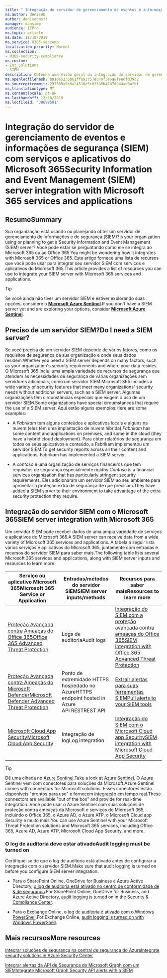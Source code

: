```yaml
---
title: " Integração do servidor de gerenciamento de eventos e informações de segurança (SIEM) com serviços e aplicativos do Microsoft 365"
ms.author: deniseb
author: denisebmsft
manager: dansimp
audience: ITPro
ms.topic: article
ms.date: 11/18/2019
ms.service: O365-seccomp
localization_priority: Normal
ms.collection:
- M365-security-compliance
ms.custom:
- Ent_Solutions
- SIEM
description: Obtenha uma visão geral da integração do servidor de gerenciamento de eventos e informações de segurança (SIEM) com seus serviços e aplicativos em nuvem da Microsoft 365
ms.openlocfilehash: b91d45235b61ff6a3c57ec70f3e6a8fee0fd39d2
ms.sourcegitcommit: 237589a0c8a24510e5c8f3b8b4747d944ad0afbf
ms.translationtype: MT
ms.contentlocale: pt-BR
ms.lasthandoff: 12/20/2019
ms.locfileid: "38699591"
---
```

#  <a name="security-information-and-event-management-siem-server-integration-with-microsoft-365-services-and-applications"></a><span data-ttu-id="a3a23-103">Integração do servidor de gerenciamento de eventos e informações de segurança (SIEM) com serviços e aplicativos do Microsoft 365</span><span class="sxs-lookup"><span data-stu-id="a3a23-103">Security Information and Event Management (SIEM) server integration with Microsoft 365 services and applications</span></span>

## <a name="summary"></a><span data-ttu-id="a3a23-104">Resumo</span><span class="sxs-lookup"><span data-stu-id="a3a23-104">Summary</span></span>

<span data-ttu-id="a3a23-105">Sua organização está usando ou planejando obter um servidor de gerenciamento de informações e de segurança (SIEM)?</span><span class="sxs-lookup"><span data-stu-id="a3a23-105">Is your organization using or planning to get a Security Information and Event Management (SIEM) server?</span></span> <span data-ttu-id="a3a23-106">Você pode estar se perguntando como ele se integra ao Microsoft 365 ou ao Office 365.</span><span class="sxs-lookup"><span data-stu-id="a3a23-106">You might be wondering how it integrates with Microsoft 365 or Office 365.</span></span> <span data-ttu-id="a3a23-107">Este artigo fornece uma lista de recursos que você pode usar para integrar seu servidor SIEM com serviços e aplicativos do Microsoft 365.</span><span class="sxs-lookup"><span data-stu-id="a3a23-107">This article provides a list of resources you can use to integrate your SIEM server with Microsoft 365 services and applications.</span></span>

> [!TIP]
> <span data-ttu-id="a3a23-108">Se você ainda não tiver um servidor SIEM e estiver explorando suas opções, considere o **[Microsoft Azure Sentinel](https://docs.microsoft.com/azure/sentinel/overview)**.</span><span class="sxs-lookup"><span data-stu-id="a3a23-108">If you don't have a SIEM server yet and are exploring your options, consider **[Microsoft Azure Sentinel](https://docs.microsoft.com/azure/sentinel/overview)**.</span></span>

## <a name="do-i-need-a-siem-server"></a><span data-ttu-id="a3a23-109">Preciso de um servidor SIEM?</span><span class="sxs-lookup"><span data-stu-id="a3a23-109">Do I need a SIEM server?</span></span>

<span data-ttu-id="a3a23-110">Se você precisa de um servidor SIEM depende de vários fatores, como os requisitos de segurança da sua organização e onde seus dados residem.</span><span class="sxs-lookup"><span data-stu-id="a3a23-110">Whether you need a SIEM server depends on many factors, such as your organization's security requirements and where your data resides.</span></span> <span data-ttu-id="a3a23-111">O Microsoft 365 inclui uma ampla variedade de recursos de segurança que atendem às necessidades de segurança de várias organizações sem servidores adicionais, como um servidor SIEM.</span><span class="sxs-lookup"><span data-stu-id="a3a23-111">Microsoft 365 includes a wide variety of security features that meet many organizations' security needs without additional servers, such as a SIEM server.</span></span> <span data-ttu-id="a3a23-112">Algumas organizações têm circunstâncias especiais que exigem o uso de um servidor SIEM.</span><span class="sxs-lookup"><span data-stu-id="a3a23-112">Some organizations have special circumstances that require the use of a SIEM server.</span></span> <span data-ttu-id="a3a23-113">Aqui estão alguns exemplos:</span><span class="sxs-lookup"><span data-stu-id="a3a23-113">Here are some examples:</span></span>

- <span data-ttu-id="a3a23-114">A *Fabrikam* tem alguns conteúdos e aplicativos locais e alguns na nuvem (eles têm uma implantação de nuvem híbrida).</span><span class="sxs-lookup"><span data-stu-id="a3a23-114">*Fabrikam* has some content and applications on premises, and some in the cloud (they have a hybrid cloud deployment).</span></span> <span data-ttu-id="a3a23-115">Para obter relatórios de segurança em todos os seus aplicativos e conteúdo, a Fabrikam implementou um servidor SIEM.</span><span class="sxs-lookup"><span data-stu-id="a3a23-115">To get security reports across all their content and applications, Fabrikam has implemented a SIEM server.</span></span> 

- <span data-ttu-id="a3a23-116">A *contoso* é uma organização de serviços financeiros que tem requisitos de segurança especialmente rígidos.</span><span class="sxs-lookup"><span data-stu-id="a3a23-116">*Contoso* is a financial services organization that has particularly stringent security requirements.</span></span> <span data-ttu-id="a3a23-117">Eles adicionaram um servidor SIEM ao seu ambiente para aproveitar a proteção extra de segurança de que precisam.</span><span class="sxs-lookup"><span data-stu-id="a3a23-117">They have added a SIEM server to their environment to take advantage of the extra security protection they require.</span></span>

## <a name="siem-server-integration-with-microsoft-365"></a><span data-ttu-id="a3a23-118">Integração do servidor SIEM com o Microsoft 365</span><span class="sxs-lookup"><span data-stu-id="a3a23-118">SIEM server integration with Microsoft 365</span></span>

<span data-ttu-id="a3a23-119">Um servidor SIEM pode receber dados de uma ampla variedade de serviços e aplicativos do Microsoft 365.</span><span class="sxs-lookup"><span data-stu-id="a3a23-119">A SIEM server can receive data from a wide variety of Microsoft 365 services and applications.</span></span> <span data-ttu-id="a3a23-120">A tabela a seguir lista vários serviços e aplicativos do Microsoft 365, juntamente com entradas e recursos do servidor SIEM para saber mais.</span><span class="sxs-lookup"><span data-stu-id="a3a23-120">The following table lists several Microsoft 365 services and applications, along with SIEM server inputs and resources to learn more.</span></span> 

| <span data-ttu-id="a3a23-121">Serviço ou aplicativo Microsoft 365</span><span class="sxs-lookup"><span data-stu-id="a3a23-121">Microsoft 365 Service or Application</span></span> | <span data-ttu-id="a3a23-122">Entradas/métodos do servidor SIEM</span><span class="sxs-lookup"><span data-stu-id="a3a23-122">SIEM server inputs/methods</span></span> | <span data-ttu-id="a3a23-123">Recursos para saber mais</span><span class="sxs-lookup"><span data-stu-id="a3a23-123">Resources to learn more</span></span> |
| --- | --- | --- |
| [<span data-ttu-id="a3a23-124">Proteção Avançada contra Ameaças do Office 365</span><span class="sxs-lookup"><span data-stu-id="a3a23-124">Office 365 Advanced Threat Protection</span></span>](office-365-atp.md)  | <span data-ttu-id="a3a23-125">Logs de auditoria</span><span class="sxs-lookup"><span data-stu-id="a3a23-125">Audit logs</span></span> | [<span data-ttu-id="a3a23-126">Integração do SIEM com a proteção avançada contra ameaças do Office 365</span><span class="sxs-lookup"><span data-stu-id="a3a23-126">SIEM integration with Office 365 Advanced Threat Protection</span></span>](siem-integration-with-office-365-ti.md) |
| [<span data-ttu-id="a3a23-127">Proteção Avançada contra Ameaças do Microsoft Defender</span><span class="sxs-lookup"><span data-stu-id="a3a23-127">Microsoft Defender Advanced Threat Protection</span></span>](https://docs.microsoft.com/windows/security/threat-protection/) | <span data-ttu-id="a3a23-128">Ponto de extremidade HTTPS hospedado no Azure</span><span class="sxs-lookup"><span data-stu-id="a3a23-128">HTTPS endpoint hosted in Azure</span></span> <br/><span data-ttu-id="a3a23-129">API REST</span><span class="sxs-lookup"><span data-stu-id="a3a23-129">REST API</span></span>| [<span data-ttu-id="a3a23-130">Extrair alertas para suas ferramentas SIEM</span><span class="sxs-lookup"><span data-stu-id="a3a23-130">Pull alerts to your SIEM tools</span></span>](https://docs.microsoft.com/windows/security/threat-protection/microsoft-defender-atp/configure-siem) |
| [<span data-ttu-id="a3a23-131">Microsoft Cloud App Security</span><span class="sxs-lookup"><span data-stu-id="a3a23-131">Microsoft Cloud App Security</span></span>](https://docs.microsoft.com/cloud-app-security/what-is-cloud-app-security) | <span data-ttu-id="a3a23-132">Integração de log</span><span class="sxs-lookup"><span data-stu-id="a3a23-132">Log integration</span></span> | [<span data-ttu-id="a3a23-133">Integração do SIEM com o Microsoft Cloud app Security</span><span class="sxs-lookup"><span data-stu-id="a3a23-133">SIEM integration with Microsoft Cloud App Security</span></span>](https://docs.microsoft.com/cloud-app-security/siem) |

> [!TIP]
> <span data-ttu-id="a3a23-134">Dê uma olhada no [Azure Sentinel](https://docs.microsoft.com/azure/sentinel/overview).</span><span class="sxs-lookup"><span data-stu-id="a3a23-134">Take a look at [Azure Sentinel](https://docs.microsoft.com/azure/sentinel/overview).</span></span> <span data-ttu-id="a3a23-135">O Azure Sentinel vem com conectores para soluções da Microsoft.</span><span class="sxs-lookup"><span data-stu-id="a3a23-135">Azure Sentinel comes with connectors for Microsoft solutions.</span></span> <span data-ttu-id="a3a23-136">Esses conectores estão disponíveis "prontos para uso" e fornecem integração em tempo real.</span><span class="sxs-lookup"><span data-stu-id="a3a23-136">These connectors are available "out of the box" and provide for real-time integration.</span></span> <span data-ttu-id="a3a23-137">Você pode usar o Azure Sentinel com suas soluções de proteção contra ameaças da Microsoft e serviços do Microsoft 365, incluindo o Office 365, o Azure AD, o Azure ATP, o Microsoft Cloud app Security e muito mais.</span><span class="sxs-lookup"><span data-stu-id="a3a23-137">You can use Azure Sentinel with your Microsoft Threat Protection solutions and Microsoft 365 services, including Office 365, Azure AD, Azure ATP, Microsoft Cloud App Security, and more.</span></span>

### <a name="audit-logging-must-be-turned-on"></a><span data-ttu-id="a3a23-138">O log de auditoria deve estar ativado</span><span class="sxs-lookup"><span data-stu-id="a3a23-138">Audit logging must be turned on</span></span>

<span data-ttu-id="a3a23-139">Certifique-se de que o log de auditoria está ativado antes de configurar a integração com o servidor SIEM.</span><span class="sxs-lookup"><span data-stu-id="a3a23-139">Make sure that audit logging is turned on before you configure SIEM server integration.</span></span> 

- <span data-ttu-id="a3a23-140">Para o SharePoint Online, OneDrive for Business e Azure Active Directory, [o log de auditoria está ativado no centro de conformidade de & de segurança](https://docs.microsoft.com/office365/securitycompliance/turn-audit-log-search-on-or-off).</span><span class="sxs-lookup"><span data-stu-id="a3a23-140">For SharePoint Online, OneDrive for Business, and Azure Active Directory, [audit logging is turned on in the Security & Compliance Center](https://docs.microsoft.com/office365/securitycompliance/turn-audit-log-search-on-or-off).</span></span>

- <span data-ttu-id="a3a23-141">Para o Exchange Online, o [log de auditoria é ativado com o Windows PowerShell](https://docs.microsoft.com/office365/securitycompliance/enable-mailbox-auditing).</span><span class="sxs-lookup"><span data-stu-id="a3a23-141">For Exchange Online, [audit logging is turned on with Windows PowerShell](https://docs.microsoft.com/office365/securitycompliance/enable-mailbox-auditing).</span></span>
 
## <a name="more-resources"></a><span data-ttu-id="a3a23-142">Mais recursos</span><span class="sxs-lookup"><span data-stu-id="a3a23-142">More resources</span></span>

[<span data-ttu-id="a3a23-143">Integrar soluções de segurança na central de segurança do Azure</span><span class="sxs-lookup"><span data-stu-id="a3a23-143">Integrate security solutions in Azure Security Center</span></span>](https://docs.microsoft.com/azure/security-center/security-center-partner-integration#exporting-data-to-a-siem)

[<span data-ttu-id="a3a23-144">Integrar alertas da API de Segurança do Microsoft Graph com um SIEM</span><span class="sxs-lookup"><span data-stu-id="a3a23-144">Integrate Microsoft Graph Security API alerts with a SIEM</span></span>](https://docs.microsoft.com/graph/security-integration)